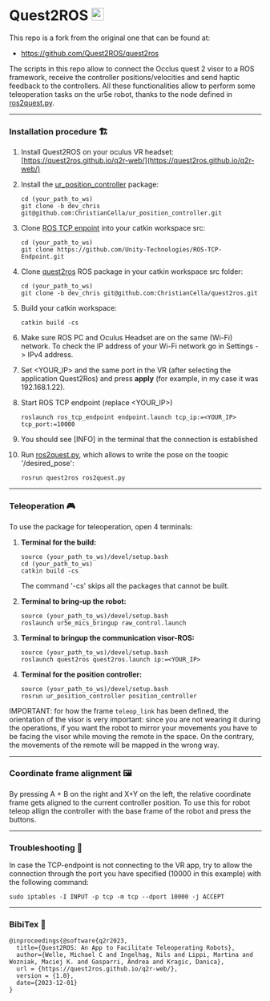 # Quest2ROS  <img src="https://cdn-icons-png.flaticon.com/128/4821/4821613.png" alt="my image" width="25"/>

This repo is a fork from the original one that can be found at:
- https://github.com/Quest2ROS/quest2ros

The scripts in this repo allow to connect the Occlus quest 2 visor to a ROS framework, receive the controller positions/velocities and send haptic feedback to the controllers. All these functionalities allow to perform some teleoperation tasks on the ur5e robot, thanks to the node defined in [ros2quest.py](https://github.com/ChristianCella/quest2ros/blob/dev_chris/scripts/ros2quest.py).

---

### **Installation procedure** <a name="install"></a> 🏗️

1. Install Quest2ROS on your oculus VR headset:
 [https://quest2ros.github.io/q2r-web/](https://quest2ros.github.io/q2r-web/)

 2. Install the [ur_position_controller](https://github.com/ChristianCella/ur_position_controller/tree/master) package:

    ```
    cd (your_path_to_ws)
    git clone -b dev_chris git@github.com:ChristianCella/ur_position_controller.git
    ```

3. Clone [ROS TCP enpoint](https://github.com/Unity-Technologies/ROS-TCP-Endpoint) into your catkin workspace src:

    ```
    cd (your_path_to_ws)
    git clone https://github.com/Unity-Technologies/ROS-TCP-Endpoint.git
    ```

4. Clone [quest2ros](https://github.com/ChristianCella/quest2ros/tree/main) ROS package in your catkin workspace src folder:

    ```
    cd (your_path_to_ws)
    git clone -b dev_chris git@github.com:ChristianCella/quest2ros.git
    ```

5. Build your catkin workspace:

    `catkin build -cs`

6. Make sure ROS PC and Oculus Headset are on the same (Wi-Fi) network. To check the IP address of your Wi-Fi network go in Settings -> IPv4 address.

7. Set <YOUR_IP> and the same port in the VR (after selecting the application Quest2Ros) and press **apply** (for example, in my case it was 192.168.1.22).

8. Start ROS TCP endpoint (replace <YOUR_IP>)

    ```
    roslaunch ros_tcp_endpoint endpoint.launch tcp_ip:=<YOUR_IP> tcp_port:=10000
    ```

9. You should see [INFO] in the terminal that the connection is established

10. Run [ros2quest.py](https://github.com/ChristianCella/quest2ros/blob/dev_chris/scripts/ros2quest.py), which allows to write the pose on the toopic '/desired_pose':

    ```
    rosrun quest2ros ros2quest.py
    ```

---

### **Teleoperation** <a name="teleop"></a> 🎮
To use the package for teleoperation, open 4 terminals:

1. **Terminal for the build:**
    ```
    source (your_path_to_ws)/devel/setup.bash
    cd (your_path_to_ws)
    catkin build -cs
    ```
    The command '-cs' skips all the packages that cannot be built.


2. **Terminal to bring-up the robot:**
    ```
    source (your_path_to_ws)/devel/setup.bash
    roslaunch ur5e_mics_bringup raw_control.launch
    ```

3. **Terminal to bringup the communication visor-ROS:**
    ```
    source (your_path_to_ws)/devel/setup.bash
    roslaunch quest2ros quest2ros.launch ip:=<YOUR_IP>
    ```

4. **Terminal for the position controller:**
    ```
    source (your_path_to_ws)/devel/setup.bash
    rosrun ur_position_controller position_controller
    ```

IMPORTANT: for how the frame ```teleop_link``` has been defined, the orientation of the visor is very important: since you are not wearing it during the operations, if you want the robot to mirror your movements you have to be facing the visor while moving the remote in the space. On the contrary, the movements of the remote will be mapped in the wrong way.

---

### **Coordinate frame alignment** <a name="alignment"></a> 🖼️

By pressing A + B on the right and X+Y on the left, the relative coordinate frame gets aligned to the current controller position.
To use this for robot teleop allign the controller with the base frame of the robot and press the buttons.

---

### **Troubleshooting** <a name="troubleshooting"></a> 🔫
In case the TCP-endpoint is not connecting to the VR app, try to allow the connection through the port you have specified (10000 in this example) with the following command:

```
sudo iptables -I INPUT -p tcp -m tcp --dport 10000 -j ACCEPT
```

---

### **BibiTex** <a name="bibitex"></a> 📔

```
@inproceedings{@software{q2r2023,
  title={Quest2ROS: An App to Facilitate Teleoperating Robots},
  author={Welle, Michael C and Ingelhag, Nils and Lippi, Martina and Wozniak, Maciej K. and Gasparri, Andrea and Kragic, Danica},
  url = {https://quest2ros.github.io/q2r-web/},
  version = {1.0},
  date={2023-12-01}
}
```




